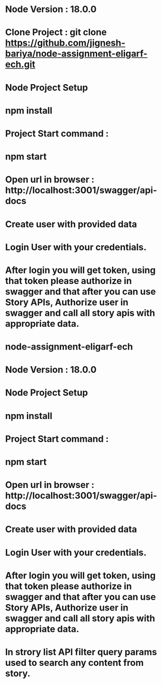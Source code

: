 # Node Version : 18.0.0

# Clone Project : git clone https://github.com/jignesh-bariya/node-assignment-eligarf-ech.git

# Node Project Setup

# npm install

# Project Start command :

# npm start

# Open url in browser : http://localhost:3001/swagger/api-docs

# Create user with provided data

# Login User with your credentials.

# After login you will get token, using that token please authorize in swagger and that after you can use Story APIs, Authorize user in swagger and call all story apis with appropriate data.

# node-assignment-eligarf-ech

# Node Version : 18.0.0

# Node Project Setup

# npm install

# Project Start command :

# npm start

# Open url in browser : http://localhost:3001/swagger/api-docs

# Create user with provided data

# Login User with your credentials.

# After login you will get token, using that token please authorize in swagger and that after you can use Story APIs, Authorize user in swagger and call all story apis with appropriate data.

# In strory list API filter query params used to search any content from story.

